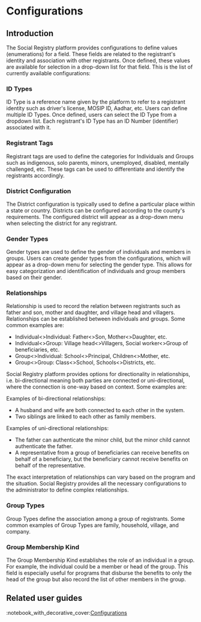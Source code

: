 # Configurations

## Introduction

The Social Registry platform provides configurations to define values (enumerations) for a field. These fields are related to the registrant's identity and association with other registrants. Once defined, these values are available for selection in a drop-down list for that field. This is the list of currently available configurations:

### ID Types

ID Type is a reference name given by the platform to refer to a registrant identity such as driver's license, MOSIP ID, Aadhar, etc. Users can define multiple ID Types. Once defined, users can select the ID Type from a dropdown list. Each registrant's ID Type has an ID Number (identifier) associated with it.&#x20;

### Registrant Tags

Registrant tags are used to define the categories for Individuals and Groups such as indigenous, solo parents, minors, unemployed, disabled, mentally challenged, etc. These tags can be used to differentiate and identify the registrants accordingly.

### District Configuration

The District configuration is typically used to define a particular place within a state or country. Districts can be configured according to the county's requirements. The configured district will appear as a drop-down menu when selecting the district for any registrant.

### Gender Types

Gender types are used to define the gender of individuals and members in groups. Users can create gender types from the configurations, which will appear as a drop-down menu for selecting the gender type. This allows for easy categorization and identification of individuals and group members based on their gender.

### Relationships

Relationship is used to record the relation between registrants such as father and son, mother and daughter, and village head and villagers. Relationships can be established between individuals and groups. Some common examples are:

* Individual<>Individual: Father<>Son, Mother<>Daughter, etc.
* Individual<>Group: Village head<>Villagers, Social worker<>Group of beneficiaries, etc.
* Group<>Individual: School<>Principal, Children<>Mother, etc.
* Group<>Group: Class<>School, Schools<>Districts, etc.

Social Registry platform provides options for directionality in relationships, i.e. bi-directional meaning both parties are connected or uni-directional, where the connection is one-way based on context. Some examples are:

Examples of bi-directional relationships:

* A husband and wife are both connected to each other in the system.
* Two siblings are linked to each other as family members.

Examples of uni-directional relationships:

* The father can authenticate the minor child, but the minor child cannot authenticate the father.
* A representative from a group of beneficiaries can receive benefits on behalf of a beneficiary, but the beneficiary cannot receive benefits on behalf of the representative.

The exact interpretation of relationships can vary based on the program and the situation. Social Registry provides all the necessary configurations to the administrator to define complex relationships.

### Group Types

Group Types define the association among a group of registrants. Some common examples of Group Types are family, household, village, and company.

### Group Membership Kind

The Group Membership Kind establishes the role of an individual in a group. For example, the individual could be a member or head of the group. This field is especially useful for programs that disburse the benefits to only the head of the group but also record the list of other members in the group.&#x20;

## Related user guides

:notebook\_with\_decorative\_cover:[Configurations](user-guide/)

